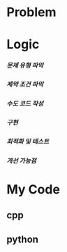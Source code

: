 ---
---

# Problem

# Logic
##### 문제 유형 파악

##### 제약 조건 파악

##### 수도 코드 작성

##### 구현

##### 최적화 및 테스트

##### 개선 가능점

# My Code

## cpp

## python
